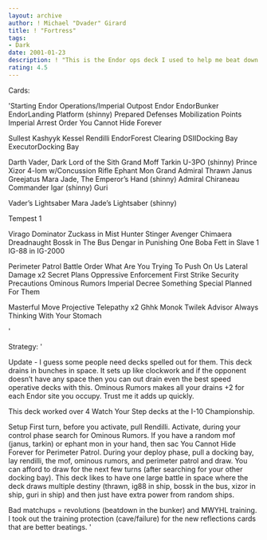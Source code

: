 ```yaml
---
layout: archive
author: ! Michael "Dvader" Girard
title: ! "Fortress"
tags:
- Dark
date: 2001-01-23
description: ! "This is the Endor ops deck I used to help me beat down the competition at the I-10 Championship in Arizona."
rating: 4.5
---
```

Cards: 

'Starting
Endor Operations/Imperial Outpost
Endor
EndorBunker
EndorLanding Platform (shinny)
Prepared Defenses
Mobilization Points
Imperial Arrest Order
You Cannot Hide Forever

Sullest
Kashyyk
Kessel
Rendilli
EndorForest Clearing
DSIIDocking Bay
ExecutorDocking Bay

Darth Vader, Dark Lord of the Sith
Grand Moff Tarkin
U-3PO (shinny)
Prince Xizor
4-lom w/Concussion Rifle
Ephant Mon
Grand Admiral Thrawn
Janus Greejatus
Mara Jade, The Emperor’s Hand (shinny)
Admiral Chiraneau
Commander Igar (shinny)
Guri

Vader’s Lightsaber
Mara Jade’s Lightsaber (shinny)

Tempest 1

Virago
Dominator
Zuckass in Mist Hunter
Stinger
Avenger
Chimaera
Dreadnaught
Bossk in The Bus
Dengar in Punishing One
Boba Fett in Slave 1
IG-88 in IG-2000

Perimeter Patrol
Battle Order
What Are You Trying To Push On Us
Lateral Damage x2
Secret Plans
Oppressive Enforcement
First Strike
Security Precautions
Ominous Rumors
Imperial Decree
Something Special Planned For Them

Masterful Move
Projective Telepathy x2
Ghhk
Monok
Twilek Advisor
Always Thinking With Your Stomach

'

Strategy: '

Update - I guess some people need decks spelled out for them.  This deck drains in bunches in space.  It sets up like clockwork and if the opponent doesn’t have any space then you can out drain even the best speed operative decks with this.  Ominous Rumors makes all your drains +2 for each Endor site you occupy.  Trust me it adds up quickly.


This deck worked over 4 Watch Your Step decks at the I-10 Championship.

Setup
First turn, before you activate, pull Rendilli.  Activate, during your control phase search for Ominous Rumors.  If you have a random mof (janus, tarkin) or ephant mon in your hand, then sac You Cannot Hide Forever for Perimeter Patrol.  During your deploy phase, pull a docking bay, lay rendilli, the mof, ominous rumors, and perimeter patrol and draw.  You can afford to draw for the next few turns (after searching for your other docking bay).	This deck likes to have one large battle in space where the deck draws multiple destiny (thrawn, ig88 in ship, bossk in the bus, xizor in ship, guri in ship) and then just have extra power from random ships.

Bad matchups = revolutions (beatdown in the bunker)
and MWYHL training.  I took out the training protection (cave/failure) for the new reflections cards that are better beatings.	'